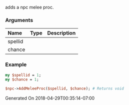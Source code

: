 adds a npc melee proc.
### Arguments
**Name**|**Type**|**Description**
:---|:---|:---
spellid||
chance||

### Example

```perl
my $spellid = 1;
my $chance = 1;

$npc->AddMeleeProc($spellid, $chance); # Returns void
```


Generated On 2018-04-29T00:35:14-07:00